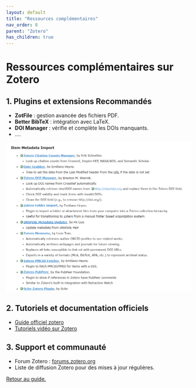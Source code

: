 ```yaml
---
layout: default
title: "Ressources complémentaires"
nav_order: 8
parent: "Zotero"
has_children: true
---
```


# Ressources complémentaires sur Zotero

## 1. Plugins et extensions Recommandés
- **ZotFile** : gestion avancée des fichiers PDF.
- **Better BibTeX** : intégration avec LaTeX.
- **DOI Manager** : vérifie et complète les DOIs manquants.
- ....

![Z](/assets/images/references/zotero/11.png)

## 2. Tutoriels et documentation officiels
- [Guide officiel zotero](https://www.zotero.org/support/)
- [Tutoriels vidéo sur Zotero](https://www.zotero.org/support/screencast_tutorials)

## 3. Support et communauté
- Forum Zotero : [forums.zotero.org](https://forums.zotero.org/)
- Liste de diffusion Zotero pour des mises à jour régulières.

[Retour au guide.](/bibliographie/zotero/introduction.html)
